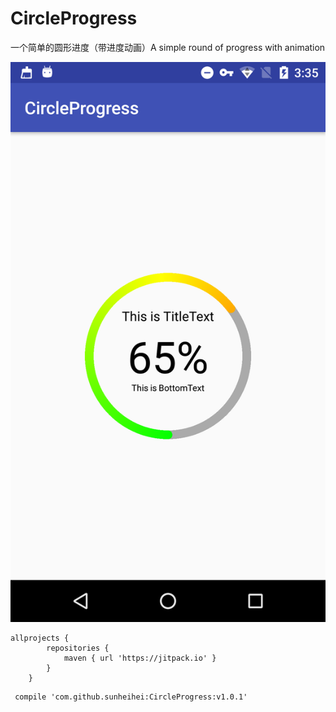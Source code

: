 # CircleProgress
一个简单的圆形进度（带进度动画）A simple round of progress with animation


![](https://github.com/sunheihei/CircleProgress/blob/master/app/src/main/res/drawable/demopic.png)


```
allprojects {
		repositories {
			maven { url 'https://jitpack.io' }
		}
	}
```

```
 compile 'com.github.sunheihei:CircleProgress:v1.0.1'
```
